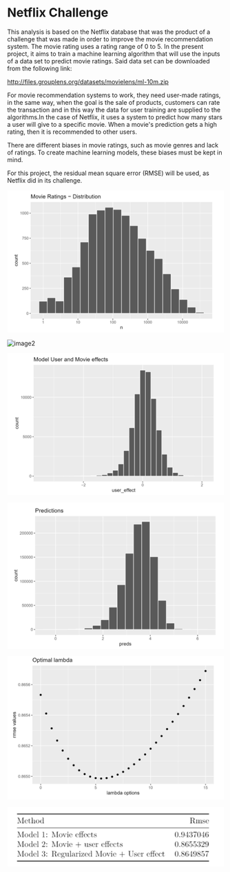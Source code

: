 # Netflix Challenge

This analysis is based on the Netflix database that was the product of a challenge that was made in order to improve the movie recommendation system. The movie rating uses a rating range of 0 to 5. In the present project, it aims to train a machine learning algorithm that will use the inputs of a data set to predict movie ratings. Said data set can be downloaded from the following link:

http://files.grouplens.org/datasets/movielens/ml-10m.zip

For movie recommendation systems to work, they need user-made ratings, in the same way, when the goal is the sale of products, customers can rate the transaction and in this way the data for user training are supplied to the algorithms.In the case of Netflix, it uses a system to predict how many stars a user will give to a specific movie. When a movie's prediction gets a high rating, then it is recommended to other users.

There are different biases in movie ratings, such as movie genres and lack of ratings. To create machine learning models, these biases must be kept in mind.

For this project, the residual mean square error (RMSE) will be used, as Netflix did in its challenge.

![image1](1.png)

![image2](.png)

![image3](3.png)

![image4](4.png)

![image5](5.png)

![image6](6.png)
